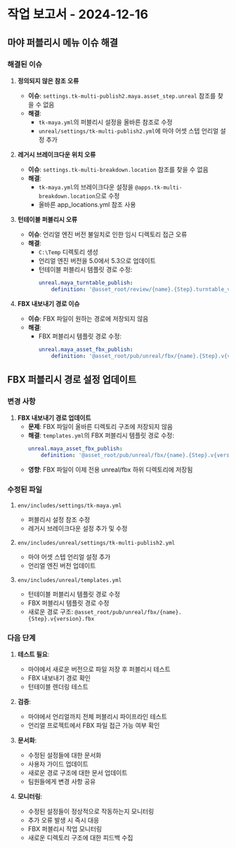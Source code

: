 # 작업 보고서 - 2024-12-16

## 마야 퍼블리시 메뉴 이슈 해결

### 해결된 이슈

1. **정의되지 않은 참조 오류**
   - **이슈**: `settings.tk-multi-publish2.maya.asset_step.unreal` 참조를 찾을 수 없음
   - **해결**: 
     - `tk-maya.yml`의 퍼블리시 설정을 올바른 참조로 수정
     - `unreal/settings/tk-multi-publish2.yml`에 마야 어셋 스텝 언리얼 설정 추가

2. **레거시 브레이크다운 위치 오류**
   - **이슈**: `settings.tk-multi-breakdown.location` 참조를 찾을 수 없음
   - **해결**:
     - `tk-maya.yml`의 브레이크다운 설정을 `@apps.tk-multi-breakdown.location`으로 수정
     - 올바른 app_locations.yml 참조 사용

3. **턴테이블 퍼블리시 오류**
   - **이슈**: 언리얼 엔진 버전 불일치로 인한 임시 디렉토리 접근 오류
   - **해결**:
     - `C:\Temp` 디렉토리 생성
     - 언리얼 엔진 버전을 5.0에서 5.3으로 업데이트
     - 턴테이블 퍼블리시 템플릿 경로 수정:
       ```yaml
       unreal.maya_turntable_publish:
           definition: '@asset_root/review/{name}.{Step}.turntable_v{version}.mov'
       ```

4. **FBX 내보내기 경로 이슈**
   - **이슈**: FBX 파일이 원하는 경로에 저장되지 않음
   - **해결**:
     - FBX 퍼블리시 템플릿 경로 수정:
       ```yaml
       unreal.maya_asset_fbx_publish:
           definition: '@asset_root/pub/unreal/fbx/{name}.{Step}.v{version}.fbx'
       ```

## FBX 퍼블리시 경로 설정 업데이트

### 변경 사항

1. **FBX 내보내기 경로 업데이트**
   - **문제**: FBX 파일이 올바른 디렉토리 구조에 저장되지 않음
   - **해결**: `templates.yml`의 FBX 퍼블리시 템플릿 경로 수정:
     ```yaml
     unreal.maya_asset_fbx_publish:
         definition: '@asset_root/pub/unreal/fbx/{name}.{Step}.v{version}.fbx'
     ```
   - **영향**: FBX 파일이 이제 전용 unreal/fbx 하위 디렉토리에 저장됨

### 수정된 파일

1. `env/includes/settings/tk-maya.yml`
   - 퍼블리시 설정 참조 수정
   - 레거시 브레이크다운 설정 추가 및 수정

2. `env/includes/unreal/settings/tk-multi-publish2.yml`
   - 마야 어셋 스텝 언리얼 설정 추가
   - 언리얼 엔진 버전 업데이트

3. `env/includes/unreal/templates.yml`
   - 턴테이블 퍼블리시 템플릿 경로 수정
   - FBX 퍼블리시 템플릿 경로 수정
   - 새로운 경로 구조: `@asset_root/pub/unreal/fbx/{name}.{Step}.v{version}.fbx`

### 다음 단계

1. **테스트 필요**:
   - 마야에서 새로운 버전으로 파일 저장 후 퍼블리시 테스트
   - FBX 내보내기 경로 확인
   - 턴테이블 렌더링 테스트

2. **검증**:
   - 마야에서 언리얼까지 전체 퍼블리시 파이프라인 테스트
   - 언리얼 프로젝트에서 FBX 파일 접근 가능 여부 확인

3. **문서화**:
   - 수정된 설정들에 대한 문서화
   - 사용자 가이드 업데이트
   - 새로운 경로 구조에 대한 문서 업데이트
   - 팀원들에게 변경 사항 공유

4. **모니터링**:
   - 수정된 설정들이 정상적으로 작동하는지 모니터링
   - 추가 오류 발생 시 즉시 대응
   - FBX 퍼블리시 작업 모니터링
   - 새로운 디렉토리 구조에 대한 피드백 수집
